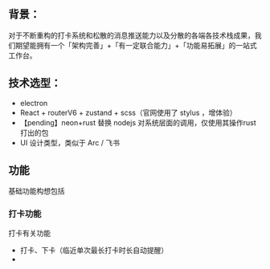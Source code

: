 ## 背景：
对于不断重构的打卡系统和松散的消息推送能力以及分散的各端各技术栈成果，我们期望能拥有一个「架构完善」+「有一定联合能力」+「功能易拓展」的一站式工作台。
## 技术选型：
- electron
- React + routerV6 + zustand + scss（官网使用了 stylus ，增体验）
- 【pending】neon+rust 替换 nodejs 对系统层面的调用，仅使用其操作rust打出的包
- UI 设计类型，类似于 Arc / 飞书
## 功能
基础功能构想包括
### 打卡功能
打卡有关功能
- 打卡、下卡（临近单次最长打卡时长自动提醒）
- 